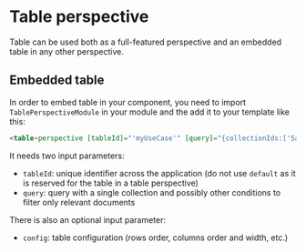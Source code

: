 # Table perspective

Table can be used both as a full-featured perspective and an embedded table in any other perspective.

## Embedded table

In order to embed table in your component, you need to import `TablePerspectiveModule` in your module and the add it to your template like this:

```html
<table-perspective [tableId]="'myUseCase'" [query]="{collectionIds:['5af6b48744c8b8266bb4d7e8']}"></table-perspective>
```

It needs two input parameters:

- `tableId`: unique identifier across the application (do not use `default` as it is reserved for the table in a table perspective)
- `query`: query with a single collection and possibly other conditions to filter only relevant documents

There is also an optional input parameter:

- `config`: table configuration (rows order, columns order and width, etc.)
